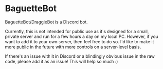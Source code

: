 # BaguetteBot
BaguetteBot/DraggieBot is a Discord bot.

Currently, this is not intended for public use as it's designed for a small, private server and run for a few hours a day on my local PC. However, if you want to add it to your
own server, then feel free to do so. I'd like to make it more public in the future with more controls on a server-level basis.

If there's an issue with it in Discord or a blindingly obvious issue in the raw code, please add it as an issue! This will help so much :)
